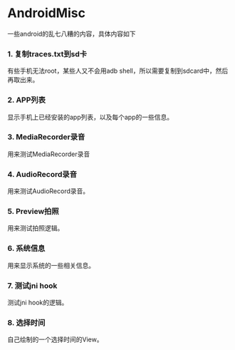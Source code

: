 # AndroidMisc

一些android的乱七八糟的内容，具体内容如下

### 1. 复制traces.txt到sd卡 

有些手机无法root，某些人又不会用adb shell，所以需要复制到sdcard中，然后再取出来。

### 2. APP列表

显示手机上已经安装的app列表，以及每个app的一些信息。

### 3. MediaRecorder录音

用来测试MediaRecorder录音

### 4. AudioRecord录音

用来测试AudioRecord录音。

### 5. Preview拍照

用来测试拍照逻辑。

### 6. 系统信息

用来显示系统的一些相关信息。

### 7. 测试jni hook

测试jni hook的逻辑。

### 8. 选择时间

自己绘制的一个选择时间的View。
